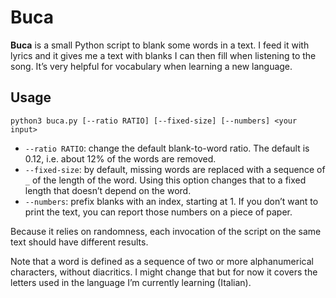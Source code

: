 # Buca

**Buca** is a small Python script to blank some words in a text. I feed it with
lyrics and it gives me a text with blanks I can then fill when listening to the
song. It’s very helpful for vocabulary when learning a new language.

## Usage

    python3 buca.py [--ratio RATIO] [--fixed-size] [--numbers] <your input>

* `--ratio RATIO`: change the default blank-to-word ratio. The default is 0.12,
  i.e. about 12% of the words are removed.
* `--fixed-size`: by default, missing words are replaced with a sequence of `_`
  of the length of the word. Using this option changes that to a fixed length
  that doesn’t depend on the word.
* `--numbers`: prefix blanks with an index, starting at 1. If you don’t want to
  print the text, you can report those numbers on a piece of paper.

Because it relies on randomness, each invocation of the script on the same text
should have different results.

Note that a word is defined as a sequence of two or more alphanumerical
characters, without diacritics. I might change that but for now it covers the
letters used in the language I’m currently learning (Italian).
